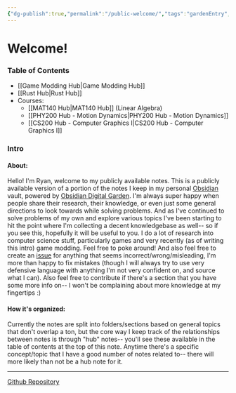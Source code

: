 ```yaml
---
{"dg-publish":true,"permalink":"/public-welcome/","tags":"gardenEntry","dgHomeLink":true,"dgPassFrontmatter":false}
---
```


# Welcome!
### Table of Contents
- [[Game Modding Hub|Game Modding Hub]]
- [[Rust Hub|Rust Hub]]
- Courses:
	- [[MAT140 Hub|MAT140 Hub]] (Linear Algebra)
	- [[PHY200 Hub - Motion Dynamics|PHY200 Hub - Motion Dynamics]]
	- [[CS200 Hub - Computer Graphics I|CS200 Hub - Computer Graphics I]]

### Intro
#### About:
Hello! I'm Ryan, welcome to my publicly available notes. This is a publicly available version of a portion of the notes I keep in my personal [Obsidian](https://obsidian.md/) vault, powered by [Obsidian Digital Garden](https://github.com/oleeskild/Obsidian-Digital-Garden). I'm always super happy when people share their research, their knowledge, or even just some general directions to look towards while solving problems. And as I've continued to solve problems of my own and explore various topics I've been starting to hit the point where I'm collecting a decent knowledgebase as well-- so if you see this, hopefully it will be useful to you.
I do a lot of research into computer science stuff, particularly games and very recently (as of writing this intro) game modding. Feel free to poke around! And also feel free to create an [issue](https://github.com/ryandeardorff/public-notes) for anything that seems incorrect/wrong/misleading, I'm more than happy to fix mistakes (though I will always try to use very defensive language with anything I'm not very confident on, and source what I can). Also feel free to contribute if there's a section that you have some more info on-- I won't be complaining about more knowledge at my fingertips :)
#### How it's organized:
Currently the notes are split into folders/sections based on general topics that don't overlap a ton, but the core way I keep track of the relationships between notes is through "hub" notes-- you'll see these available in the table of contents at the top of this note. Anytime there's a specific concept/topic that I have a good number of notes related to-- there will more likely than not be a hub note for it.
___
[Github Repository](https://github.com/ryandeardorff/public-notes)